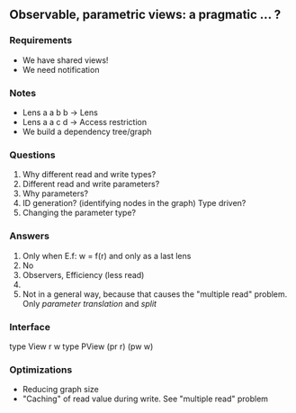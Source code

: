 ## Observable, parametric views: a pragmatic ... ? ##

### Requirements ###

+ We have shared views!
+ We need notification

### Notes ###

+ Lens a a b b -> Lens 
+ Lens a a c d -> Access restriction
+ We build a dependency tree/graph

### Questions ###

1. Why different read and write types?
2. Different read and write parameters?
3. Why parameters?
4. ID generation? (identifying nodes in the graph)
   Type driven?
5. Changing the parameter type?

### Answers ###

1. Only when E.f: w = f(r) and only as a last lens
2. No
3. Observers, Efficiency (less read)
4. 
5. Not in a general way, because that causes the
"multiple read" problem. Only *parameter translation* and *split*

### Interface ###

type View r w
type PView (pr r) (pw w)

### Optimizations ###

* Reducing graph size
* "Caching" of read value during write. See "multiple read" problem


